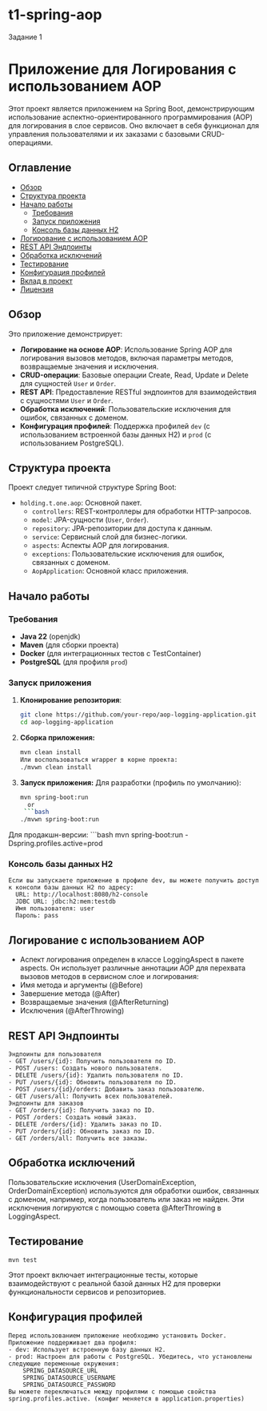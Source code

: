 # t1-spring-aop
Задание 1


# Приложение для Логирования с использованием AOP

Этот проект является приложением на Spring Boot, демонстрирующим использование аспектно-ориентированного программирования (AOP) для логирования в слое сервисов. Оно включает в себя функционал для управления пользователями и их заказами с базовыми CRUD-операциями.

## Оглавление
- [Обзор](#обзор)
- [Структура проекта](#структура-проекта)
- [Начало работы](#начало-работы)
  - [Требования](#требования)
  - [Запуск приложения](#запуск-приложения)
  - [Консоль базы данных H2](#консоль-базы-данных-h2)
- [Логирование с использованием AOP](#логирование-с-использованием-aop)
- [REST API Эндпоинты](#rest-api-эндпоинты)
- [Обработка исключений](#обработка-исключений)
- [Тестирование](#тестирование)
- [Конфигурация профилей](#конфигурация-профилей)
- [Вклад в проект](#вклад-в-проект)
- [Лицензия](#лицензия)

## Обзор

Это приложение демонстрирует:
- **Логирование на основе AOP**: Использование Spring AOP для логирования вызовов методов, включая параметры методов, возвращаемые значения и исключения.
- **CRUD-операции**: Базовые операции Create, Read, Update и Delete для сущностей `User` и `Order`.
- **REST API**: Предоставление RESTful эндпоинтов для взаимодействия с сущностями `User` и `Order`.
- **Обработка исключений**: Пользовательские исключения для ошибок, связанных с доменом.
- **Конфигурация профилей**: Поддержка профилей `dev` (с использованием встроенной базы данных H2) и `prod` (с использованием PostgreSQL).

## Структура проекта

Проект следует типичной структуре Spring Boot:

- `holding.t.one.aop`: Основной пакет.
  - `controllers`: REST-контроллеры для обработки HTTP-запросов.
  - `model`: JPA-сущности (`User`, `Order`).
  - `repository`: JPA-репозитории для доступа к данным.
  - `service`: Сервисный слой для бизнес-логики.
  - `aspects`: Аспекты AOP для логирования.
  - `exceptions`: Пользовательские исключения для ошибок, связанных с доменом.
  - `AopApplication`: Основной класс приложения.

## Начало работы

### Требования

- **Java 22** (openjdk)
- **Maven** (для сборки проекта)
- **Docker** (для интеграционных тестов с TestContainer)
- **PostgreSQL** (для профиля `prod`)

### Запуск приложения

1. **Клонирование репозитория**:
   ```bash
   git clone https://github.com/your-repo/aop-logging-application.git
   cd aop-logging-application

2. **Сборка приложения:**
    ```bash
    mvn clean install
    Или воспользоваться wrapper в корне проекта:
    ./mvwn clean install
3. **Запуск приложения:**
    Для разработки (профиль по умолчанию):
    ```bash
    mvn spring-boot:run
      or
     ```bash
    ./mvwn spring-boot:run
    
  Для продакшн-версии:
    ```bash
    mvn spring-boot:run -Dspring.profiles.active=prod

  
  ### Консоль базы данных H2
    Если вы запускаете приложение в профиле dev, вы можете получить доступ к консоли базы данных H2 по адресу:
      URL: http://localhost:8080/h2-console
      JDBC URL: jdbc:h2:mem:testdb
      Имя пользователя: user
      Пароль: pass
## Логирование с использованием AOP
  - Аспект логирования определен в классе LoggingAspect в пакете aspects. Он использует различные аннотации AOP для перехвата вызовов методов в сервисном слое и логирования:
  - Имя метода и аргументы (@Before)
  - Завершение метода (@After)
  - Возвращаемые значения (@AfterReturning)
  - Исключения (@AfterThrowing)

## REST API Эндпоинты
    Эндпоинты для пользователя
    - GET /users/{id}: Получить пользователя по ID.
    - POST /users: Создать нового пользователя.
    - DELETE /users/{id}: Удалить пользователя по ID.
    - PUT /users/{id}: Обновить пользователя по ID.
    - POST /users/{id}/orders: Добавить заказ пользователю.
    - GET /users/all: Получить всех пользователей.
    Эндпоинты для заказов
    - GET /orders/{id}: Получить заказ по ID.
    - POST /orders: Создать новый заказ.
    - DELETE /orders/{id}: Удалить заказ по ID.
    - PUT /orders/{id}: Обновить заказ по ID.
    - GET /orders/all: Получить все заказы.
    
## Обработка исключений
   Пользовательские исключения (UserDomainException, OrderDomainException) используются для обработки ошибок, связанных с доменом, например, когда пользователь или заказ не найден. Эти исключения логируются с помощью совета @AfterThrowing в LoggingAspect.

## Тестирование
    mvn test
Этот проект включает интеграционные тесты, которые взаимодействуют с реальной базой данных H2 для проверки функциональности сервисов и репозиториев.

## Конфигурация профилей
    Перед использованием приложение необходимо установить Docker. Приложение поддерживает два профиля:
    - dev: Использует встроенную базу данных H2.
    - prod: Настроен для работы с PostgreSQL. Убедитесь, что установлены следующие переменные окружения:
        SPRING_DATASOURCE_URL
        SPRING_DATASOURCE_USERNAME
        SPRING_DATASOURCE_PASSWORD
    Вы можете переключаться между профилями с помощью свойства spring.profiles.active. (конфиг меняется в application.properties)
